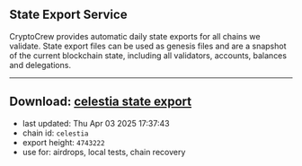## State Export Service
CryptoCrew provides automatic daily state exports for all chains we validate. State export files can be used as genesis files and are a snapshot of the current blockchain state, including all validators, accounts, balances and delegations.

---
**Download: [celestia state export](https://dl-eu2.ccvalidators.com/SERVICE/celestia/celestia_export_4743222.json)**
---

- last updated: Thu Apr 03 2025 17:37:43
- chain id: `celestia`
- export height: `4743222`
- use for: airdrops, local tests, chain recovery
